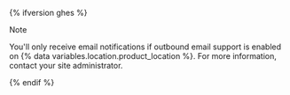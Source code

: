 {% ifversion ghes %}

> [!NOTE]
> You'll only receive email notifications if outbound email support is enabled on {% data variables.location.product_location %}. For more information, contact your site administrator.

{% endif %}
